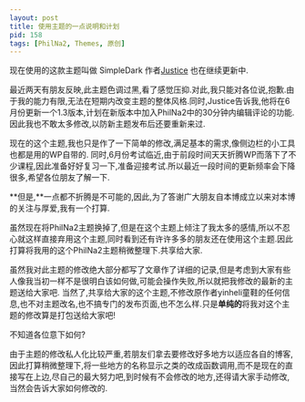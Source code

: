 ```yaml
---
layout: post
title: 使用主题的一点说明和计划
pid: 158
tags: [PhilNa2, Themes, 原创]
---
```

现在使用的这款主题叫做 SimpleDark 作者[Justice](http://lync.in/) 也在继续更新中.

最近两天有朋友反映,此主题色调过黑,看了感觉压抑.对此,我只能对各位说,抱歉.由于我的能力有限,无法在短期内改变主题的整体风格.同时,Justice告诉我,他将在6月份更新一个1.3版本,计划在新版本中加入PhilNa2中的30分钟内编辑评论的功能.
因此我也不敢太多修改,以防新主题发布后还要重新来过.

现在的这个主题,我也只是作了一下简单的修改,满足基本的需求,像侧边栏的小工具也都是用的WP自带的.
同时,6月份考试临近,由于前段时间天天折腾WP而落下了不少课程,因此准备好好复习一下,准备迎接考试.所以最近一段时间的更新频率会下降很多,希望各位朋友了解一下.

**但是,**一点都不折腾是不可能的,因此,为了答谢广大朋友自本博成立以来对本博的关注与厚爱,我有一个打算.

虽然现在将PhilNa2主题换掉了,但是在这个主题上倾注了我太多的感情,所以不忍心就这样直接弃用这个主题,同时看到还有许许多多的朋友还在使用这个主题.因此打算将我用的这个PhilNa2主题稍微整理下.共享给大家.

虽然我对此主题的修改绝大部分都写了文章作了详细的记录,但是考虑到大家有些人像我当初一样不是很明白该如何做,可能会操作失败,所以就把我修改的最新的主题送给大家吧.
当然了,共享给大家的这个主题,不修改原作者yinheli童鞋的任何信息,也不对主题改名,也不搞专门的发布页面,也不怎么样.只是**单纯的**将我对这个主题的修改算是打包送给大家吧!

不知道各位意下如何?

由于主题的修改私人化比较严重,若朋友们拿去要修改好多地方以适应各自的博客,因此打算稍微整理下,将一些地方的名称显示之类的改成函数调用,而不是现在的直接写在上边,尽自己的最大努力吧,到时候有不会修改的地方,还得请大家手动修改,当然会告诉大家如何修改的.
